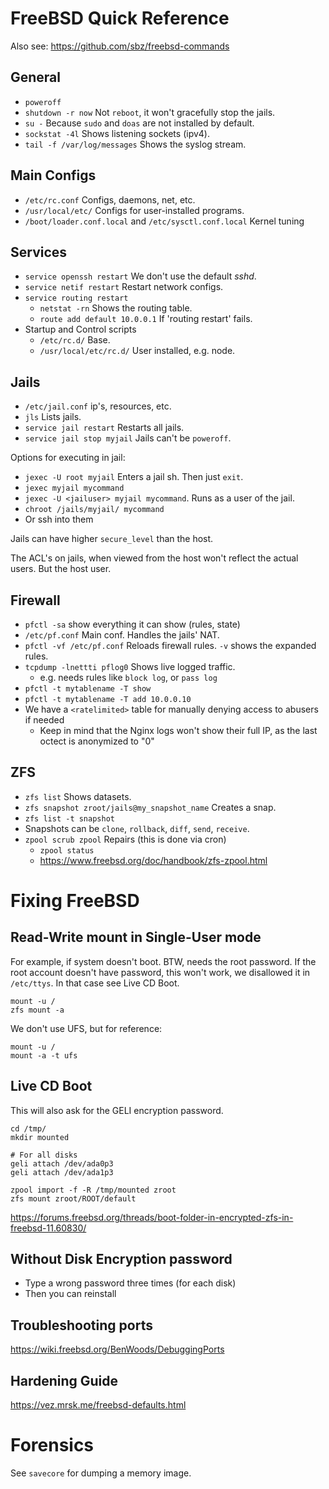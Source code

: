 # FreeBSD Quick Reference

Also see: https://github.com/sbz/freebsd-commands

## General
- `poweroff`
- `shutdown -r now` Not `reboot`, it won't gracefully stop the jails.
- `su -` Because `sudo` and `doas` are not installed by default.
- `sockstat -4l` Shows listening sockets (ipv4).
- `tail -f /var/log/messages` Shows the syslog stream.


## Main Configs
- `/etc/rc.conf` Configs, daemons, net, etc.
- `/usr/local/etc/` Configs for user-installed programs.
- `/boot/loader.conf.local` and `/etc/sysctl.conf.local` Kernel tuning
    
    
## Services
- `service openssh restart` We don't use the default _sshd_.
- `service netif restart` Restart network configs.
- `service routing restart`
  - `netstat -rn` Shows the routing table.
  - `route add default 10.0.0.1` If 'routing restart' fails.
- Startup and Control scripts
  - `/etc/rc.d/` Base.
  - `/usr/local/etc/rc.d/` User installed, e.g. node.

## Jails
- `/etc/jail.conf` ip's, resources, etc.
- `jls` Lists jails.
- `service jail restart` Restarts all jails.
- `service jail stop myjail` Jails can't be `poweroff`.

Options for executing in jail:
- `jexec -U root myjail` Enters a jail sh. Then just `exit`.
- `jexec myjail mycommand` 
- `jexec -U <jailuser> myjail mycommand`. Runs as a user of the jail.
- `chroot /jails/myjail/ mycommand` 
- Or ssh into them

Jails can have higher `secure_level` than the host.

The ACL's on jails, when viewed from the host
won't reflect the actual users. But the host user.


## Firewall
- `pfctl -sa` show everything it can show (rules, state)
- `/etc/pf.conf` Main conf. Handles the jails' NAT.
- `pfctl -vf /etc/pf.conf` Reloads firewall rules. `-v` shows the expanded rules.
- `tcpdump -lnettti pflog0` Shows live logged traffic.
  - e.g. needs rules like `block log`, or `pass log`
- `pfctl -t mytablename -T show`
- `pfctl -t mytablename -T add 10.0.0.10`
- We have a `<ratelimited>` table for manually denying access to abusers if needed 
    - Keep in mind that the Nginx logs won't show their full IP, as the last octect is
     anonymized to "0"


## ZFS
- `zfs list` Shows datasets.
- `zfs snapshot zroot/jails@my_snapshot_name` Creates a snap.
- `zfs list -t snapshot`
- Snapshots can be `clone`, `rollback`, `diff`, `send`, `receive`. 
- `zpool scrub zpool` Repairs (this is done via cron)
  - `zpool status`
  - https://www.freebsd.org/doc/handbook/zfs-zpool.html


# Fixing FreeBSD
## Read-Write mount in Single-User mode
For example, if system doesn't boot. BTW, needs the root password. If the root
account doesn't have password, this won't work, we disallowed it in `/etc/ttys`.
In that case see Live CD Boot.
```shell script
mount -u /
zfs mount -a 
```
We don't use UFS, but for reference:
```shell script
mount -u /
mount -a -t ufs 
```

## Live CD Boot
This will also ask for the GELI encryption password.
```shell script
cd /tmp/
mkdir mounted

# For all disks
geli attach /dev/ada0p3
geli attach /dev/ada1p3

zpool import -f -R /tmp/mounted zroot
zfs mount zroot/ROOT/default
```
https://forums.freebsd.org/threads/boot-folder-in-encrypted-zfs-in-freebsd-11.60830/

## Without Disk Encryption password
- Type a wrong password three times (for each disk) 
- Then you can reinstall


## Troubleshooting ports
https://wiki.freebsd.org/BenWoods/DebuggingPorts


## Hardening Guide 
https://vez.mrsk.me/freebsd-defaults.html


# Forensics
See `savecore` for dumping a memory image.
